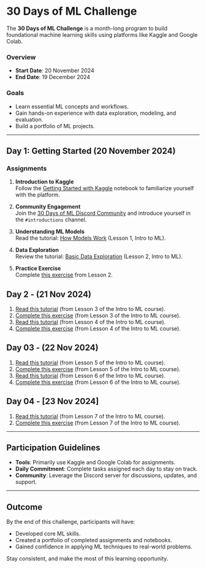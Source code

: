 # 30 Days of ML Challenge

The **30 Days of ML Challenge** is a month-long program to build foundational machine learning skills using platforms like Kaggle and Google Colab. 

### Overview

- **Start Date**: 20 November 2024  
- **End Date**: 19 December 2024  

### Goals

- Learn essential ML concepts and workflows.  
- Gain hands-on experience with data exploration, modeling, and evaluation.  
- Build a portfolio of ML projects.  

---

## Day 1: Getting Started (20 November 2024)

### Assignments  

1. **Introduction to Kaggle**  
   Follow the [Getting Started with Kaggle](https://www.kaggle.com/code/alexisbcook/getting-started-with-kaggle) notebook to familiarize yourself with the platform.  

2. **Community Engagement**  
   Join the [30 Days of ML Discord Community](https://github.com/serverx-org/ml-challenge-2024/discussions/2) and introduce yourself in the `#introductions` channel.  

3. **Understanding ML Models**  
   Read the tutorial: [How Models Work](https://www.kaggle.com/code/dansbecker/how-models-work) (Lesson 1, Intro to ML).  

4. **Data Exploration**  
   Review the tutorial: [Basic Data Exploration](https://www.kaggle.com/code/dansbecker/basic-data-exploration) (Lesson 2, Intro to ML).  

5. **Practice Exercise**  
   Complete [this exercise](https://www.kaggle.com/kernels/fork/1258954) from Lesson 2.  


## Day 2 - (21 Nov 2024)

1. [Read this tutorial](https://www.kaggle.com/code/dansbecker/your-first-machine-learning-model) (from Lesson 3 of the Intro to ML course).  
2. [Complete this exercise](https://www.kaggle.com/kernels/fork/1404276) (from Lesson 3 of the Intro to ML course).  
3. [Read this tutorial](https://www.kaggle.com/code/dansbecker/model-validation) (from Lesson 4 of the Intro to ML course).  
4. [Complete this exercise](https://www.kaggle.com/kernels/fork/1259097) (from Lesson 4 of the Intro to ML course).

## Day 03 - (22 Nov 2024)

1. [Read this tutorial](https://www.kaggle.com/code/dansbecker/underfitting-and-overfitting) (from Lesson 5 of the Intro to ML course).  
2. [Complete this exercise](https://www.kaggle.com/kernels/fork/1259126) (from Lesson 5 of the Intro to ML course).  
3. [Read this tutorial](https://www.kaggle.com/code/dansbecker/random-forests) (from Lesson 6 of the Intro to ML course).  
4. [Complete this exercise](https://www.kaggle.com/kernels/fork/1259186) (from Lesson 6 of the Intro to ML course).

## Day 04 - [23 Nov 2024]

1. [Read this tutorial](https://www.kaggle.com/code/alexisbcook/machine-learning-competitions) (from Lesson 7 of the Intro to ML course).  
2. [Complete this exercise](https://www.kaggle.com/kernels/fork/1259198) (from Lesson 7 of the Intro to ML course).

---

## Participation Guidelines

- **Tools**: Primarily use Kaggle and Google Colab for assignments.  
- **Daily Commitment**: Complete tasks assigned each day to stay on track.  
- **Community**: Leverage the Discord server for discussions, updates, and support.  

---

## Outcome

By the end of this challenge, participants will have:  

- Developed core ML skills.  
- Created a portfolio of completed assignments and notebooks.  
- Gained confidence in applying ML techniques to real-world problems.  

Stay consistent, and make the most of this learning opportunity.
